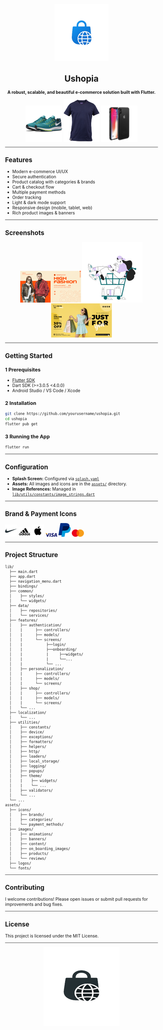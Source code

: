 <p align="center">
  <img src="assets/logos/ushopia-slash-logo-white.png" alt="Ushopia Logo" width="180"/>
</p>

<h1 align="center">Ushopia</h1>

<p align="center">
  <b>A robust, scalable, and beautiful e-commerce solution built with Flutter.</b>
</p>

<p align="center">
  <img src="assets/images/products/nike-shoes.png" alt="Product Showcase" width="120"/>
  <img src="assets/images/products/product-shirt.png" alt="Product Showcase" width="120"/>
  <img src="assets/images/products/iphone8_mobile.png" alt="Product Showcase" width="120"/>
</p>

---

## Features

- Modern e-commerce UI/UX
- Secure authentication
- Product catalog with categories & brands
- Cart & checkout flow
- Multiple payment methods
- Order tracking
- Light & dark mode support
- Responsive design (mobile, tablet, web)
- Rich product images & banners

---

## Screenshots

<p align="center">
  
  <img src="assets/images/banners/banner_7.jpg" alt="Sale Animation" width="200"/>
  <img src="assets/images/on_boarding_images/sammy-line-shopping.gif" alt="Banner" width="200"/>
  <img src="assets/images/banners/banner_2.jpg" alt="Banner" width="200"/>
</p>

---

## Getting Started

### 1 Prerequisites

- [Flutter SDK](https://flutter.dev/docs/get-started/install)
- Dart SDK (>=3.0.5 <4.0.0)
- Android Studio / VS Code / Xcode

### 2 Installation

```sh
git clone https://github.com/yourusername/ushopia.git
cd ushopia
flutter pub get
```

### 3 Running the App

```sh
flutter run
```

---

## Configuration

- **Splash Screen:** Configured via [`splash.yaml`](splash.yaml)
- **Assets:** All images and icons are in the [`assets/`](assets/) directory.
- **Image References:** Managed in [`lib/utils/constants/image_strings.dart`](lib/utils/constants/image_strings.dart)

---

## Brand & Payment Icons

<p>
  <img src="assets/icons/brands/nike.png" alt="Nike" width="40"/>
  <img src="assets/icons/brands/adidas-logo.png" alt="Adidas" width="40"/>
  <img src="assets/icons/brands/apple-logo.png" alt="Apple" width="40"/>
  <img src="assets/icons/payment_methods/visa.png" alt="Visa" width="40"/>
  <img src="assets/icons/payment_methods/paypal.png" alt="PayPal" width="40"/>
  <img src="assets/icons/payment_methods/master-card.png" alt="MasterCard" width="40"/>
</p>

---

## Project Structure

```
lib/
  ├── main.dart
  ├── app.dart
  ├── navigation_menu.dart
  ├── bindings/
  ├── common/
  │    ├── styles/
  │    └── widgets/
  ├── data/
  │    ├── repositories/
  │    └── services/
  ├── features/
  │    ├── authentication/
  │    |      ├── controllers/
  │    |      ├── models/
  │    |      └── screens/
  │    |           ├──login/
  │    |           ├──onboarding/
  │    |           |     ├──widgets/
  │    |           |     └──...
  │    |           └── ...
  │    ├── personalization/
  │    |      ├── controllers/
  │    |      ├── models/
  │    |      └── screens/
  │    ├── shop/
  │    |      ├── controllers/
  │    |      ├── models/
  │    |      └── screens/
  │    └── ...
  ├── localization/
  │    └── ...
  ├── utilities/
  │    ├── constants/
  │    ├── device/
  │    ├── exceptions/
  │    ├── formatters/
  │    ├── helpers/
  │    ├── http/
  │    ├── loaders/
  │    ├── local_storage/
  │    ├── logging/
  │    ├── popups/
  │    ├── theme/
  │    |    ├── widgets/
  │    |    └── ...
  │    ├── validators/
  │    └── ...
  └── ...
assets/
  ├── icons/
  │    ├── brands/
  │    ├── categories/
  │    └── payment_methods/
  ├── images/
  │    ├── animations/
  │    ├── banners/
  │    ├── content/
  │    ├── on_boarding_images/
  │    ├── products/
  │    └── reviews/
  ├── logos/
  └── fonts/
```

---

## Contributing

I welcome contributions! Please open issues or submit pull requests for improvements and bug fixes.

---

## License

This project is licensed under the MIT License.

---

<p align="center">
  <img src="assets/logos/ushopia-slash-logo-black.png" alt="Ushopia Logo" width="250"/>
</p>
